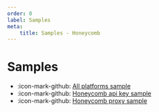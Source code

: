 ```yaml
---
order: 0
label: Samples
meta:
    title: Samples - Honeycomb
---
```


# Samples

- :icon-mark-github: [All platforms sample](https://github.com/workleap/wl-telemetry/tree/main/samples/all-platforms)
- :icon-mark-github: [Honeycomb api key sample](https://github.com/workleap/wl-telemetry/tree/main/samples/honeycomb/api-key)
- :icon-mark-github: [Honeycomb proxy sample](https://github.com/workleap/wl-telemetry/tree/main/samples/honeycomb/proxy)
